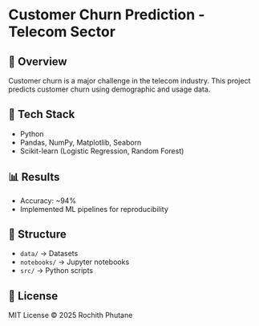 # Customer Churn Prediction - Telecom Sector

## 📌 Overview
Customer churn is a major challenge in the telecom industry. This project predicts customer churn using demographic and usage data.

## 🚀 Tech Stack
- Python
- Pandas, NumPy, Matplotlib, Seaborn
- Scikit-learn (Logistic Regression, Random Forest)

## 📊 Results
- Accuracy: ~94%
- Implemented ML pipelines for reproducibility

## 📂 Structure
- `data/` → Datasets
- `notebooks/` → Jupyter notebooks
- `src/` → Python scripts

## 📜 License
MIT License © 2025 Rochith Phutane
